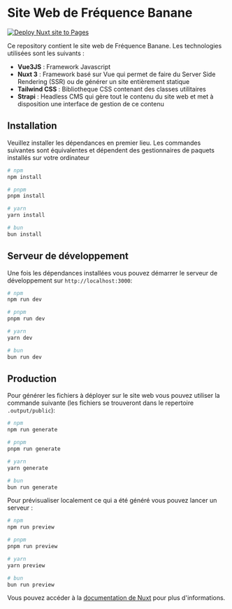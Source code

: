 # Site Web de Fréquence Banane
[![Deploy Nuxt site to Pages](https://github.com/antoninfaure/bananuxt/actions/workflows/nuxtjs.yml/badge.svg)](https://github.com/antoninfaure/bananuxt/actions/workflows/nuxtjs.yml)

Ce repository contient le site web de Fréquence Banane.
Les technologies utilisées sont les suivants :
- **Vue3JS** : Framework Javascript 
- **Nuxt 3** : Framework basé sur Vue qui permet de faire du Server Side Rendering (SSR) ou de générer un site entièrement statique
- **Tailwind CSS** : Bibliotheque CSS contenant des classes utilitaires 
- **Strapi** : Headless CMS qui gère tout le contenu du site web et met à disposition une interface de gestion de ce contenu


## Installation

Veuillez installer les dépendances en premier lieu. Les commandes suivantes sont équivalentes et dépendent des gestionnaires de paquets installés sur votre ordinateur

```bash
# npm
npm install

# pnpm
pnpm install

# yarn
yarn install

# bun
bun install
```

## Serveur de développement

Une fois les dépendances installées vous pouvez démarrer le serveur de développement sur `http://localhost:3000`:

```bash
# npm
npm run dev

# pnpm
pnpm run dev

# yarn
yarn dev

# bun
bun run dev
```

## Production

Pour générer les fichiers à déployer sur le site web vous pouvez utiliser la commande suivante (les fichiers se trouveront dans le repertoire `.output/public`):

```bash
# npm
npm run generate

# pnpm
pnpm run generate

# yarn
yarn generate

# bun
bun run generate
```

Pour prévisualiser localement ce qui a été généré vous pouvez lancer un serveur :

```bash
# npm
npm run preview

# pnpm
pnpm run preview

# yarn
yarn preview

# bun
bun run preview
```

Vous pouvez accéder à la [documentation de Nuxt](https://nuxt.com/docs/getting-started/deployment) pour plus d'informations.